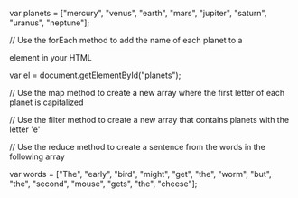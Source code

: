 var planets = ["mercury", "venus", "earth", "mars", "jupiter", "saturn", "uranus", "neptune"];

// Use the forEach method to add the name of each planet to a <div> element in your HTML

var el = document.getElementById("planets");

// Use the map method to create a new array where the first letter of each planet is capitalized

// Use the filter method to create a new array that contains planets with the letter 'e'

// Use the reduce method to create a sentence from the words in the following array

var words = ["The", "early", "bird", "might", "get", "the", "worm", "but", "the", "second", "mouse", "gets", "the", "cheese"];

